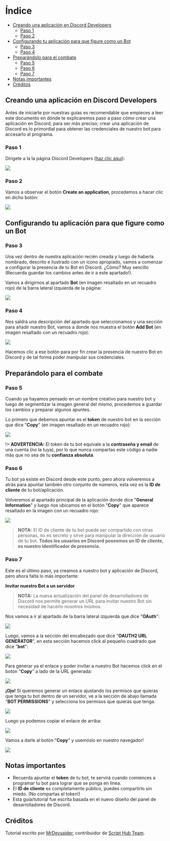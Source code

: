 # Índice

* [Creando una aplicación en Discord Developers](#Creando-una-aplicación-en-Discord-Developers)
  * [Paso 1](#Paso-1)
  * [Paso 2](#Paso-2)
* [Configurando tu aplicación para que figure como un Bot](#Configurando-tu-aplicación-para-que-figure-como-un-Bot)  
  * [Paso 3](#Paso-3)
  * [Paso 4](#Paso-4)
* [Preparándolo para el combate](#Preparándolo-para-el-combate)
  * [Paso 5](#Paso-5)
  * [Paso 6](#Paso-6)
  * [Paso 7](#Paso-7)
* [Notas importantes](#Notas-importantes)
* [Créditos](#Créditos)

## Creando una aplicación en Discord Developers

Antes de iniciarte por nuestras guías es recomendable que empieces a leer este documento en dónde te explicaremos paso a paso cómo crear una aplicación en Discord, para ser más preciso; crear una aplicación de Discord es lo primordial para obtener las credenciales de nuestro bot para accesarlo al programa.

### Paso 1

Dírigete a la la página Discord Developers ([haz clic aquí](https://discordapp.com/developers/applications/)):

![](https://i.imgur.com/MBuJdaV.png)

### Paso 2

Vamos a observar el botón **Create an application**, procedemos a hacer clic en dicho botón:

![](https://i.imgur.com/56O5c2M.png)

## Configurando tu aplicación para que figure como un Bot

### Paso 3

Una vez dentro de nuestra aplicación recién creada y luego de haberla nombrado, descrito e ilustrado con un ícono apropiado, vamos a comenzar a configurar la presencia de tu Bot en Discord. ¿Cómo? Muy sencillo (Recuerda guardar los cambios antes de ir a este apartado!).

Vamos a dirigirnos al apartado **Bot** (en imagen resaltado en un recuadro rojo) de la barra lateral izquierda de la página:

![](https://i.imgur.com/TxYXfh8.png)


### Paso 4

Nos saldrá una descripción del apartado que seleccionamos y una sección para añadir nuestro Bot, vamos a donde nos muestra el botón **Add Bot** (en imagen resaltado con un recuadro rojo):

![](https://i.imgur.com/hDgacFl.png)

Hacemos clic a ese botón para por fin crear la presencia de nuestro Bot en Discord y de tal forma poder manipular sus credenciales.

## Preparándolo para el combate

### Paso 5

Cuando ya hayamos pensado en un nombre creativo para nuestro bot y luego de segmentizar la imagen general del mismo, procedemos a guardar los cambios y preparar algunos apuntes.

Lo primero que debemos apuntar es el **token** de nuestro bot en la sección que dice "**Copy**" (en imagen resaltado en un recuadro rojo):

![](https://i.imgur.com/wt8e3Pi.png)

!> **ADVERTENCIA:** El token de tu bot equivale a la **contraseña y email** de una cuenta (no la tuya), por lo que nunca compartas este código a nadie más que no sea de tu **confianza absoluta**.

### Paso 6

Tu bot ya existe en Discord desde este punto, pero ahora volveremos a atrás para apuntar también otro conjunto de números, esta vez es la **ID de cliente** de tu bot/aplicación.

Volveremos al apartado principal de la aplicación donde dice "**General Information**" y luego nos ubicamos en el botón "**Copy**" que aparece resaltado en la imagen con un recuadro rojo:

![](https://i.imgur.com/lFMauSN.png) 

> **NOTA:** El ID de cliente de tu bot puede ser compartido con otras personas, no es secreto y sirve para manipular la dirección de usuario de tu bot. **Todos los usuarios en Discord poseemos un ID de cliente, es nuestro identificador de presencia.**

### Paso 7

Este es el último paso, ya creamos a nuestro bot y aplicación de Discord, pero ahora falta lo más importante:

**Invitar nuestro Bot a un servidor**

> **NOTA:** La nueva actualización del panel de desarrolladores de Discord nos permite generar un URL para invitar nuestro Bot sin necesidad de hacerlo nosotros mismos.

Nos vamos a ir al apartado de la barra lateral izquierda que dice "**OAuth**":

![](https://i.imgur.com/dj8sLrW.png)

Luego, vamos a la sección del encabezado que dice "**OAUTH2 URL GENERATOR**", en esta sección hacemos click al pequeño cuadrado que dice "**bot**":

![](https://i.imgur.com/QvaT0Ts.png)

Para generar ya el enlace y poder invitar a nuestro Bot hacemos click en el botón "**Copy**" a lado de la URL generada:

![](https://i.imgur.com/31XUyXz.png)

**¡Ojo!** Si queremos generar un enlace ajustando los permisos que quieras que tenga tu bot dentro de un servidor, ve a la sección de abajo llamada "**BOT PERMISSIONS**" y selecciona los permisos que quieras que tenga.

![](https://i.imgur.com/4iQDa6M.png)

Luego ya podemos copiar el enlace de arriba:

![](https://i.imgur.com/Ts9eCqp.png)

Vamos a darle al botón "**Copy**" y usemóslo en nuestro navegador!

![](https://i.imgur.com/tyAw5kW.png)

## Notas importantes

* Recuerda apuntar el **token** de tu bot, te servirá cuando comiences a programar tu bot para lograr que se ponga en línea.
* El **ID de cliente** es completamente público, puedes compartirlo sin miedo. (No compartas el token!)
* Esta guía/tutorial fue escrita basada en el nuevo diseño del panel de desarrolladores de Discord.

## Créditos

Tutorial escrito por [MrDevsaider](https://github.com/mrdevsaider), contribuidor de [Script Hub Team](https://github.com/orgs/scripthubteam/people).




